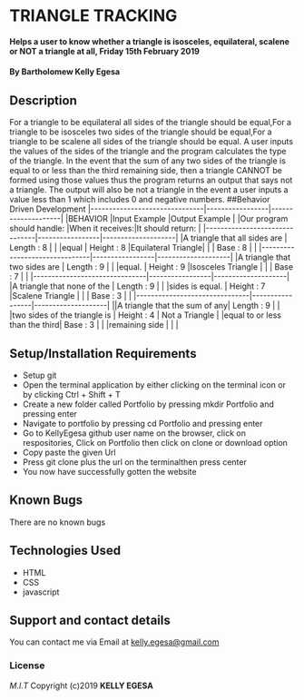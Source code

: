 # TRIANGLE TRACKING
#### Helps a user to know whether a triangle is isosceles, equilateral, scalene or NOT a triangle at all, Friday 15th February 2019
#### By **Bartholomew Kelly Egesa**
## Description
For a triangle to be equilateral all sides of the triangle should be equal,For a triangle to be isosceles two sides of the triangle should be equal,For a triangle to be scalene all sides of the triangle should be equal. A user inputs the values of the sides of the triangle and the program calculates the type of the triangle. In the event that the sum of any two sides of the triangle is equal to or less than the third remaining side, then a triangle CANNOT be formed using those values thus the program returns an output that says not a triangle. The output will also be not a triangle in the event a user inputs a value less than 1 which includes 0 and negative numbers.
##Behavior Driven Development
|-------------------------------|-----------------|--------------------|
|BEHAVIOR                       |Input Example    |Output Example      |
|Our program should handle:     |When it receives:|It should return:   |
|-------------------------------|-----------------|--------------------|
|A triangle that all sides are  | Length : 8      |                    |
|equal                          | Height : 8      |Equilateral Triangle|
|                               | Base   : 8      |                    |
|-------------------------------|-----------------|--------------------|
|A triangle that two sides are  | Length : 9      |                    |
|equal.                         | Height : 9      |Isosceles Triangle  |
|                               | Base   : 7      |                    |
|-------------------------------|-----------------|--------------------|
|A triangle that none of the    | Length : 9      |                    |
|sides is equal.                | Height : 7      |Scalene Triangle    |
|                               | Base   : 3      |                    |
|-------------------------------|-----------------|--------------------|
||A triangle that the sum of any| Length : 9      |                    |
|two sides of the triangle is   | Height : 4      | Not a Triangle     |
|equal to or less than the third| Base   : 3      |                    |
|remaining side                 |                 |                    |
## Setup/Installation Requirements
* Setup git
* Open the terminal application by either clicking on the terminal icon   or by clicking Ctrl + Shift + T
* Create a new folder called Portfolio by pressing mkdir Portfolio and pressing enter
* Navigate to portfolio by pressing cd Portfolio and pressing enter
* Go to KellyEgesa github user name on the browser, click on respositories, Click on Portfolio then click on clone or download option
* Copy paste the given Url
* Press git clone plus the url on the terminalthen press center
* You now have successfully gotten the website
## Known Bugs
There are no known bugs
## Technologies Used
* HTML
* CSS
* javascript
## Support and contact details
You can contact me via Email at kelly.egesa@gmail.com
### License
*M.I.T*
Copyright (c)2019 **KELLY EGESA**

